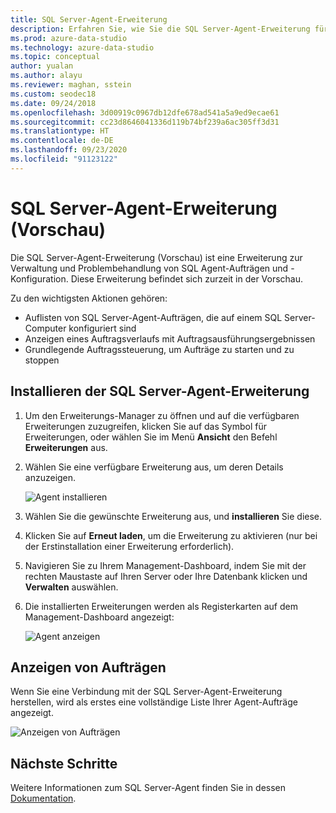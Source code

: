 ```yaml
---
title: SQL Server-Agent-Erweiterung
description: Erfahren Sie, wie Sie die SQL Server-Agent-Erweiterung für Azure Data Studio installieren und verwenden, eine Erweiterung zur Verwaltung von SQL-Agent-Aufträgen und -Konfigurationen.
ms.prod: azure-data-studio
ms.technology: azure-data-studio
ms.topic: conceptual
author: yualan
ms.author: alayu
ms.reviewer: maghan, sstein
ms.custom: seodec18
ms.date: 09/24/2018
ms.openlocfilehash: 3d00919c0967db12dfe678ad541a5a9ed9ecae61
ms.sourcegitcommit: cc23d8646041336d119b74bf239a6ac305ff3d31
ms.translationtype: HT
ms.contentlocale: de-DE
ms.lasthandoff: 09/23/2020
ms.locfileid: "91123122"
---
```

# <a name="sql-server-agent-extension-preview"></a>SQL Server-Agent-Erweiterung (Vorschau)

Die SQL Server-Agent-Erweiterung (Vorschau) ist eine Erweiterung zur Verwaltung und Problembehandlung von SQL Agent-Aufträgen und -Konfiguration. Diese Erweiterung befindet sich zurzeit in der Vorschau.

Zu den wichtigsten Aktionen gehören:

- Auflisten von SQL Server-Agent-Aufträgen, die auf einem SQL Server-Computer konfiguriert sind
- Anzeigen eines Auftragsverlaufs mit Auftragsausführungsergebnissen
- Grundlegende Auftragssteuerung, um Aufträge zu starten und zu stoppen

## <a name="install-the-sql-server-agent-extension"></a>Installieren der SQL Server-Agent-Erweiterung

1. Um den Erweiterungs-Manager zu öffnen und auf die verfügbaren Erweiterungen zuzugreifen, klicken Sie auf das Symbol für Erweiterungen, oder wählen Sie im Menü **Ansicht** den Befehl **Erweiterungen** aus.
2. Wählen Sie eine verfügbare Erweiterung aus, um deren Details anzuzeigen.

   ![Agent installieren](media/sql-server-agent-extension/install-sql-agent.png)

3. Wählen Sie die gewünschte Erweiterung aus, und **installieren** Sie diese.
4. Klicken Sie auf **Erneut laden**, um die Erweiterung zu aktivieren (nur bei der Erstinstallation einer Erweiterung erforderlich).
5. Navigieren Sie zu Ihrem Management-Dashboard, indem Sie mit der rechten Maustaste auf Ihren Server oder Ihre Datenbank klicken und **Verwalten** auswählen.
6. Die installierten Erweiterungen werden als Registerkarten auf dem Management-Dashboard angezeigt:

   ![Agent anzeigen](media/sql-server-agent-extension/view-sql-agent.png)

## <a name="view-jobs"></a>Anzeigen von Aufträgen

Wenn Sie eine Verbindung mit der SQL Server-Agent-Erweiterung herstellen, wird als erstes eine vollständige Liste Ihrer Agent-Aufträge angezeigt.

   ![Anzeigen von Aufträgen](media/sql-server-agent-extension/job-view.png)

## <a name="next-steps"></a>Nächste Schritte

Weitere Informationen zum SQL Server-Agent finden Sie in dessen [Dokumentation](../../ssms/agent/sql-server-agent.md).
